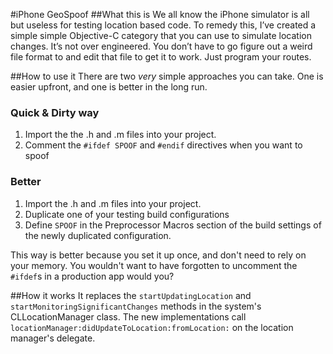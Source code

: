#iPhone GeoSpoof
##What this is
We all know the iPhone simulator is all but useless for testing location based code. To remedy this, I’ve created a simple simple Objective-C category that you can use to simulate location changes. It’s not over engineered. You don’t have to go figure out a weird file format to and edit that file to get it to work. Just program your routes.

##How to use it
There are two *very* simple approaches you can take. One is easier upfront, and one is better in the long run.

### Quick & Dirty way
1. Import the the .h and .m files into your project.
2. Comment the `#ifdef SPOOF` and `#endif` directives when you want to spoof


### Better
1. Import the .h and .m files into your project.
2. Duplicate one of your testing build configurations
3. Define `SPOOF` in the Preprocessor Macros section of the build settings of the newly duplicated configuration.

This way is better because you set it up once, and don't need to rely on your memory. You wouldn't want to have forgotten to uncomment the `#ifdef`s in a production app would you?

##How it works
It replaces the `startUpdatingLocation` and `startMonitoringSignificantChanges` methods in the system's CLLocationManager class. The new implementations call `locationManager:didUpdateToLocation:fromLocation:` on the location manager's delegate.
